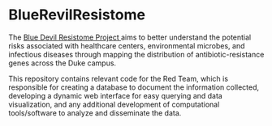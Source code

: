 # BlueRevilResistome


The <a href="https://bassconnections.duke.edu/project-teams/blue-devil-resistome-project-2017-2018"> Blue Devil Resistome Project </a> aims to better understand the potential risks associated with healthcare centers, environmental microbes, and infectious diseases through mapping the distribution of antibiotic-resistance genes across the Duke campus.

This repository contains relevant code for the Red Team, which is responsible for creating a database to document the information collected, developing a dynamic web interface for easy querying and data visualization, and any additional development of computational tools/software to analyze and disseminate the data. 